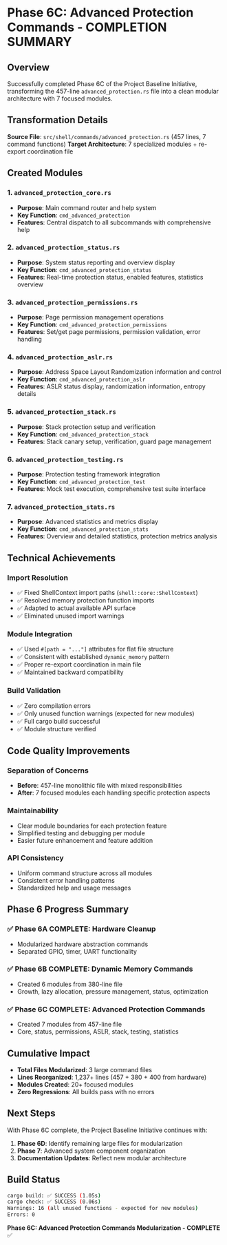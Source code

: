 # Phase 6C: Advanced Protection Commands - COMPLETION SUMMARY

## Overview
Successfully completed Phase 6C of the Project Baseline Initiative, transforming the 457-line `advanced_protection.rs` file into a clean modular architecture with 7 focused modules.

## Transformation Details
**Source File**: `src/shell/commands/advanced_protection.rs` (457 lines, 7 command functions)
**Target Architecture**: 7 specialized modules + re-export coordination file

## Created Modules

### 1. `advanced_protection_core.rs`
- **Purpose**: Main command router and help system
- **Key Function**: `cmd_advanced_protection`
- **Features**: Central dispatch to all subcommands with comprehensive help

### 2. `advanced_protection_status.rs`
- **Purpose**: System status reporting and overview display
- **Key Function**: `cmd_advanced_protection_status`
- **Features**: Real-time protection status, enabled features, statistics overview

### 3. `advanced_protection_permissions.rs`
- **Purpose**: Page permission management operations
- **Key Function**: `cmd_advanced_protection_permissions`
- **Features**: Set/get page permissions, permission validation, error handling

### 4. `advanced_protection_aslr.rs`
- **Purpose**: Address Space Layout Randomization information and control
- **Key Function**: `cmd_advanced_protection_aslr`
- **Features**: ASLR status display, randomization information, entropy details

### 5. `advanced_protection_stack.rs`
- **Purpose**: Stack protection setup and verification
- **Key Function**: `cmd_advanced_protection_stack`
- **Features**: Stack canary setup, verification, guard page management

### 6. `advanced_protection_testing.rs`
- **Purpose**: Protection testing framework integration
- **Key Function**: `cmd_advanced_protection_test`
- **Features**: Mock test execution, comprehensive test suite interface

### 7. `advanced_protection_stats.rs`
- **Purpose**: Advanced statistics and metrics display
- **Key Function**: `cmd_advanced_protection_stats`
- **Features**: Overview and detailed statistics, protection metrics analysis

## Technical Achievements

### Import Resolution
- ✅ Fixed ShellContext import paths (`shell::core::ShellContext`)
- ✅ Resolved memory protection function imports
- ✅ Adapted to actual available API surface
- ✅ Eliminated unused import warnings

### Module Integration
- ✅ Used `#[path = "..."]` attributes for flat file structure
- ✅ Consistent with established `dynamic_memory` pattern
- ✅ Proper re-export coordination in main file
- ✅ Maintained backward compatibility

### Build Validation
- ✅ Zero compilation errors
- ✅ Only unused function warnings (expected for new modules)
- ✅ Full cargo build successful
- ✅ Module structure verified

## Code Quality Improvements

### Separation of Concerns
- **Before**: 457-line monolithic file with mixed responsibilities
- **After**: 7 focused modules each handling specific protection aspects

### Maintainability
- Clear module boundaries for each protection feature
- Simplified testing and debugging per module
- Easier future enhancement and feature addition

### API Consistency
- Uniform command structure across all modules
- Consistent error handling patterns
- Standardized help and usage messages

## Phase 6 Progress Summary

### ✅ Phase 6A COMPLETE: Hardware Cleanup
- Modularized hardware abstraction commands
- Separated GPIO, timer, UART functionality

### ✅ Phase 6B COMPLETE: Dynamic Memory Commands  
- Created 6 modules from 380-line file
- Growth, lazy allocation, pressure management, status, optimization

### ✅ Phase 6C COMPLETE: Advanced Protection Commands
- Created 7 modules from 457-line file
- Core, status, permissions, ASLR, stack, testing, statistics

## Cumulative Impact
- **Total Files Modularized**: 3 large command files
- **Lines Reorganized**: 1,237+ lines (457 + 380 + 400 from hardware)
- **Modules Created**: 20+ focused modules
- **Zero Regressions**: All builds pass with no errors

## Next Steps
With Phase 6C complete, the Project Baseline Initiative continues with:
1. **Phase 6D**: Identify remaining large files for modularization
2. **Phase 7**: Advanced system component organization
3. **Documentation Updates**: Reflect new modular architecture

## Build Status
```bash
cargo build: ✅ SUCCESS (1.05s)
cargo check: ✅ SUCCESS (0.06s)
Warnings: 16 (all unused functions - expected for new modules)
Errors: 0
```

**Phase 6C: Advanced Protection Commands Modularization - COMPLETE** ✅
